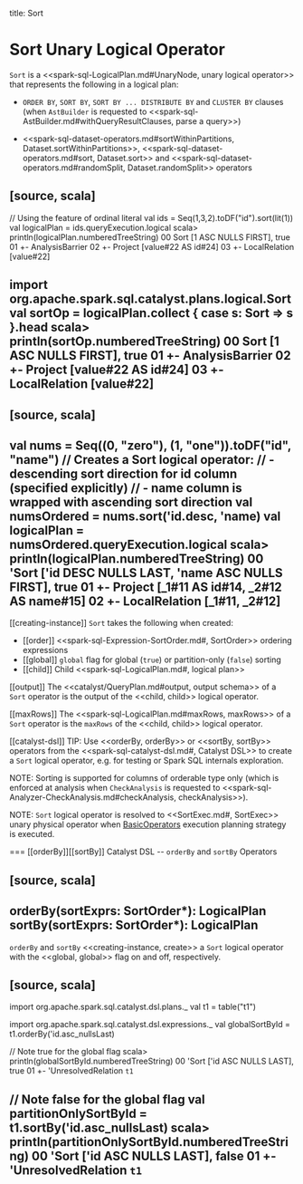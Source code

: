 title: Sort

# Sort Unary Logical Operator

`Sort` is a <<spark-sql-LogicalPlan.md#UnaryNode, unary logical operator>> that represents the following in a logical plan:

* `ORDER BY`, `SORT BY`, `SORT BY ... DISTRIBUTE BY` and `CLUSTER BY` clauses (when `AstBuilder` is requested to <<spark-sql-AstBuilder.md#withQueryResultClauses, parse a query>>)

* <<spark-sql-dataset-operators.md#sortWithinPartitions, Dataset.sortWithinPartitions>>, <<spark-sql-dataset-operators.md#sort, Dataset.sort>> and <<spark-sql-dataset-operators.md#randomSplit, Dataset.randomSplit>> operators

[source, scala]
----
// Using the feature of ordinal literal
val ids = Seq(1,3,2).toDF("id").sort(lit(1))
val logicalPlan = ids.queryExecution.logical
scala> println(logicalPlan.numberedTreeString)
00 Sort [1 ASC NULLS FIRST], true
01 +- AnalysisBarrier
02       +- Project [value#22 AS id#24]
03          +- LocalRelation [value#22]

import org.apache.spark.sql.catalyst.plans.logical.Sort
val sortOp = logicalPlan.collect { case s: Sort => s }.head
scala> println(sortOp.numberedTreeString)
00 Sort [1 ASC NULLS FIRST], true
01 +- AnalysisBarrier
02       +- Project [value#22 AS id#24]
03          +- LocalRelation [value#22]
----

[source, scala]
----
val nums = Seq((0, "zero"), (1, "one")).toDF("id", "name")
// Creates a Sort logical operator:
// - descending sort direction for id column (specified explicitly)
// - name column is wrapped with ascending sort direction
val numsOrdered = nums.sort('id.desc, 'name)
val logicalPlan = numsOrdered.queryExecution.logical
scala> println(logicalPlan.numberedTreeString)
00 'Sort ['id DESC NULLS LAST, 'name ASC NULLS FIRST], true
01 +- Project [_1#11 AS id#14, _2#12 AS name#15]
02    +- LocalRelation [_1#11, _2#12]
----

[[creating-instance]]
`Sort` takes the following when created:

* [[order]] <<spark-sql-Expression-SortOrder.md#, SortOrder>> ordering expressions
* [[global]] `global` flag for global (`true`) or partition-only (`false`) sorting
* [[child]] Child <<spark-sql-LogicalPlan.md#, logical plan>>

[[output]]
The <<catalyst/QueryPlan.md#output, output schema>> of a `Sort` operator is the output of the <<child, child>> logical operator.

[[maxRows]]
The <<spark-sql-LogicalPlan.md#maxRows, maxRows>> of a `Sort` operator is the `maxRows` of the <<child, child>> logical operator.

[[catalyst-dsl]]
TIP: Use <<orderBy, orderBy>> or <<sortBy, sortBy>> operators from the <<spark-sql-catalyst-dsl.md#, Catalyst DSL>> to create a `Sort` logical operator, e.g. for testing or Spark SQL internals exploration.

NOTE: Sorting is supported for columns of orderable type only (which is enforced at analysis when `CheckAnalysis` is requested to <<spark-sql-Analyzer-CheckAnalysis.md#checkAnalysis, checkAnalysis>>).

NOTE: `Sort` logical operator is resolved to <<SortExec.md#, SortExec>> unary physical operator when [BasicOperators](../execution-planning-strategies/BasicOperators.md#Sort) execution planning strategy is executed.

=== [[orderBy]][[sortBy]] Catalyst DSL -- `orderBy` and `sortBy` Operators

[source, scala]
----
orderBy(sortExprs: SortOrder*): LogicalPlan
sortBy(sortExprs: SortOrder*): LogicalPlan
----

`orderBy` and `sortBy` <<creating-instance, create>> a `Sort` logical operator with the <<global, global>> flag on and off, respectively.

[source, scala]
----
import org.apache.spark.sql.catalyst.dsl.plans._
val t1 = table("t1")

import org.apache.spark.sql.catalyst.dsl.expressions._
val globalSortById = t1.orderBy('id.asc_nullsLast)

// Note true for the global flag
scala> println(globalSortById.numberedTreeString)
00 'Sort ['id ASC NULLS LAST], true
01 +- 'UnresolvedRelation `t1`

// Note false for the global flag
val partitionOnlySortById = t1.sortBy('id.asc_nullsLast)
scala> println(partitionOnlySortById.numberedTreeString)
00 'Sort ['id ASC NULLS LAST], false
01 +- 'UnresolvedRelation `t1`
----
